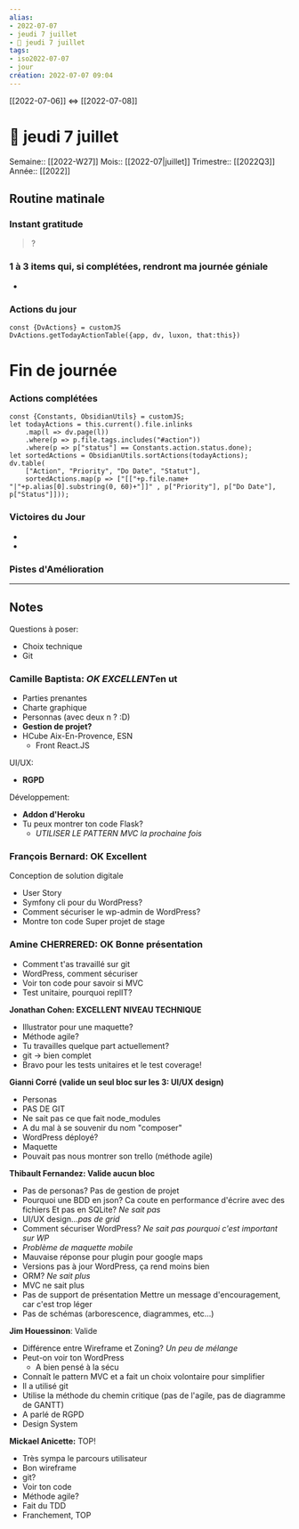 ```yaml
---
alias:
- 2022-07-07
- jeudi 7 juillet
- 🌄 jeudi 7 juillet
tags:
- iso2022-07-07
- jour
création: 2022-07-07 09:04
---
```

[[2022-07-06]] <=> [[2022-07-08]]

# 🌄 jeudi 7 juillet
Semaine:: [[2022-W27]]
Mois:: [[2022-07|juillet]]
Trimestre:: [[2022Q3]]
Année:: [[2022]]

## Routine matinale

### Instant gratitude
> ?

### 1 à 3 items qui, si complétées, rendront ma journée géniale
- 

### Actions du jour
 ```dataviewjs
const {DvActions} = customJS
DvActions.getTodayActionTable({app, dv, luxon, that:this})
```



# Fin de journée
### Actions complétées

```dataviewjs
const {Constants, ObsidianUtils} = customJS;
let todayActions = this.current().file.inlinks
    .map(l => dv.page(l))
    .where(p => p.file.tags.includes("#action"))
    .where(p => p["status"] == Constants.action.status.done);
let sortedActions = ObsidianUtils.sortActions(todayActions);
dv.table(
	["Action", "Priority", "Do Date", "Statut"],
    sortedActions.map(p => ["[["+p.file.name+ "|"+p.alias[0].substring(0, 60)+"]]" , p["Priority"], p["Do Date"], p["Status"]]));
```

### Victoires du Jour
-
-

### Pistes d'Amélioration



---

## Notes

Questions à poser:
- Choix technique
- Git


### Camille Baptista: *OK EXCELLENT*en ut
- Parties prenantes
- Charte graphique
- Personnas (avec deux n ? :D)
- **Gestion de projet?**
- HCube Aix-En-Provence, ESN
    - Front React.JS

UI/UX: 
- **RGPD**

Développement:
- **Addon d'Heroku**
- Tu peux montrer ton code Flask?
    - *UTILISER LE PATTERN MVC la prochaine fois*



### François Bernard: OK Excellent
Conception de solution digitale
- User Story
- Symfony cli pour du WordPress?
- Comment sécuriser le wp-admin de WordPress?
- Montre ton code
Super projet de stage


### Amine CHERRERED: OK Bonne présentation
- Comment t'as travaillé sur git
- WordPress, comment sécuriser
- Voir ton code pour savoir si MVC
- Test unitaire, pourquoi replIT?

**Jonathan Cohen:  EXCELLENT NIVEAU TECHNIQUE**
- Illustrator pour une maquette?
- Méthode agile?
- Tu travailles quelque part actuellement?
- git -> bien complet
- Bravo pour les tests unitaires et le test coverage!

**Gianni Corré** **(valide un seul bloc sur les 3: UI/UX design)**
- Personas
- PAS DE GIT
- Ne sait pas ce que fait node_modules
- A du mal à se souvenir du nom "composer"
- WordPress déployé?
- Maquette
- Pouvait pas nous montrer son trello (méthode agile)


**Thibault Fernandez: Valide aucun bloc**
- Pas de personas? Pas de gestion de projet
- Pourquoi une BDD en json? Ca coute en performance d'écrire avec des fichiers Et pas en SQLite? *Ne sait pas*
- UI/UX design...*pas de grid*
- Comment sécuriser WordPress? *Ne sait pas pourquoi c'est important sur WP*
- *Problème de maquette mobile*
- Mauvaise réponse pour plugin pour google maps
- Versions pas à jour WordPress, ça rend moins bien
- ORM? *Ne sait plus*
- MVC ne sait plus
- Pas de support de présentation
Mettre un message d'encouragement, car c'est trop léger
- Pas de schémas (arborescence, diagrammes, etc...)
 
**Jim Houessinon**: Valide
- Différence entre Wireframe et Zoning? *Un peu de mélange*
- Peut-on voir ton WordPress
    - A bien pensé à la sécu
- Connaît le pattern MVC et a fait un choix volontaire pour simplifier 
- Il a utilisé git
- Utilise la méthode du chemin critique (pas de l'agile, pas de diagramme de GANTT)
- A parlé de RGPD
- Design System

**Mickael Anicette:** TOP!
- Très sympa le parcours utilisateur
- Bon wireframe
- git?
- Voir ton code
- Méthode agile?
- Fait du TDD
- Franchement, TOP